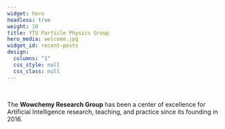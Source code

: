 ```yaml
---
widget: hero
headless: true
weight: 10
title: YTU Particle Physics Group
hero_media: welcome.jpg
widget_id: recent-posts
design:
  columns: "1"
  css_style: null
  css_class: null
---
```


<br>

The **Wowchemy Research Group** has been a center of excellence for Artificial Intelligence research, teaching, and practice since its founding in 2016.
